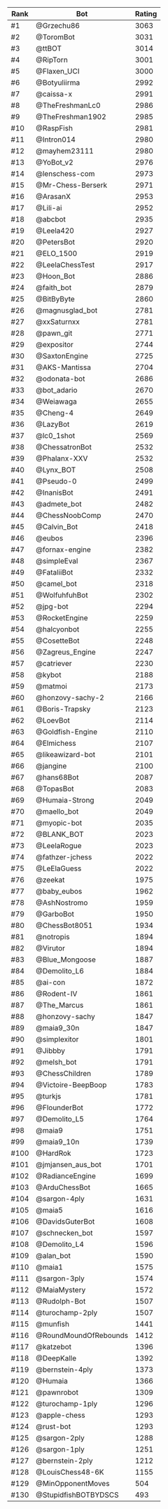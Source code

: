 Rank|Bot|Rating
---|---|---
#1|@Grzechu86|3063
#2|@ToromBot|3031
#3|@ttBOT|3014
#4|@RipTorn|3001
#5|@Flaxen_UCI|3000
#6|@Botyuliirma|2992
#7|@caissa-x|2991
#8|@TheFreshmanLc0|2986
#9|@TheFreshman1902|2985
#10|@RaspFish|2981
#11|@Intron014|2980
#12|@mayhem23111|2980
#13|@YoBot_v2|2976
#14|@lenschess-com|2973
#15|@Mr-Chess-Berserk|2971
#16|@ArasanX|2953
#17|@Lili-ai|2952
#18|@abcbot|2935
#19|@Leela420|2927
#20|@PetersBot|2920
#21|@ELO_1500|2919
#22|@LeelaChessTest|2917
#23|@Hoon_Bot|2886
#24|@faith_bot|2879
#25|@BitByByte|2860
#26|@magnusglad_bot|2781
#27|@xxSaturnxx|2781
#28|@pawn_git|2771
#29|@expositor|2744
#30|@SaxtonEngine|2725
#31|@AKS-Mantissa|2704
#32|@odonata-bot|2686
#33|@bot_adario|2670
#34|@Weiawaga|2655
#35|@Cheng-4|2649
#36|@LazyBot|2619
#37|@lc0_1shot|2569
#38|@ChessatronBot|2532
#39|@Phalanx-XXV|2532
#40|@Lynx_BOT|2508
#41|@Pseudo-0|2499
#42|@InanisBot|2491
#43|@admete_bot|2482
#44|@ChessNoobComp|2470
#45|@Calvin_Bot|2418
#46|@eubos|2396
#47|@fornax-engine|2382
#48|@simpleEval|2367
#49|@FataliiBot|2332
#50|@camel_bot|2318
#51|@WolfuhfuhBot|2302
#52|@jpg-bot|2294
#53|@RocketEngine|2259
#54|@halcyonbot|2255
#55|@CosetteBot|2248
#56|@Zagreus_Engine|2247
#57|@catriever|2230
#58|@kybot|2188
#59|@matmoi|2173
#60|@honzovy-sachy-2|2166
#61|@Boris-Trapsky|2123
#62|@LoevBot|2114
#63|@Goldfish-Engine|2110
#64|@Elmichess|2107
#65|@likeawizard-bot|2101
#66|@jangine|2100
#67|@hans68Bot|2087
#68|@TopasBot|2083
#69|@Humaia-Strong|2049
#70|@maello_bot|2049
#71|@myopic-bot|2035
#72|@BLANK_BOT|2023
#73|@LeelaRogue|2023
#74|@fathzer-jchess|2022
#75|@LeElaGuess|2022
#76|@zeekat|1975
#77|@baby_eubos|1962
#78|@AshNostromo|1959
#79|@GarboBot|1950
#80|@ChessBot8051|1934
#81|@notropis|1894
#82|@Virutor|1894
#83|@Blue_Mongoose|1887
#84|@Demolito_L6|1884
#85|@ai-con|1872
#86|@Rodent-IV|1861
#87|@The_Marcus|1861
#88|@honzovy-sachy|1847
#89|@maia9_30n|1847
#90|@simplexitor|1801
#91|@Jibbby|1791
#92|@melsh_bot|1791
#93|@ChessChildren|1789
#94|@Victoire-BeepBoop|1783
#95|@turkjs|1781
#96|@FlounderBot|1772
#97|@Demolito_L5|1764
#98|@maia9|1751
#99|@maia9_10n|1739
#100|@HardRok|1723
#101|@jmjansen_aus_bot|1701
#102|@RadianceEngine|1699
#103|@ArduChessBot|1665
#104|@sargon-4ply|1631
#105|@maia5|1616
#106|@DavidsGuterBot|1608
#107|@schnecken_bot|1597
#108|@Demolito_L4|1596
#109|@alan_bot|1590
#110|@maia1|1575
#111|@sargon-3ply|1574
#112|@MaiaMystery|1572
#113|@Rudolph-Bot|1507
#114|@turochamp-2ply|1507
#115|@munfish|1441
#116|@RoundMoundOfRebounds|1412
#117|@katzebot|1396
#118|@DeepKalle|1392
#119|@bernstein-4ply|1373
#120|@Humaia|1366
#121|@pawnrobot|1309
#122|@turochamp-1ply|1296
#123|@apple-chess|1293
#124|@rust-bot|1293
#125|@sargon-2ply|1288
#126|@sargon-1ply|1251
#127|@bernstein-2ply|1212
#128|@LouisChess48-6K|1155
#129|@MinOpponentMoves|504
#130|@StupidfishBOTBYDSCS|493
